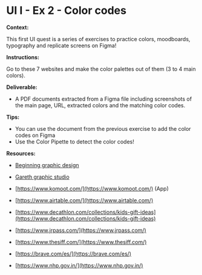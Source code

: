 # UI I - Ex 2 - Color codes

**Context:** 

This first UI quest is a series of exercises to practice colors, moodboards, typography and replicate screens on Figma!

**Instructions:** 

Go to these 7 websites and make the color palettes out of them (3 to 4 main colors). 

**Deliverable:** 

- A PDF documents extracted from a Figma file including screenshots of the main page, URL, extracted colors and the matching color codes.

**Tips:** 

- You can use the document from the previous exercise to add the color codes on Figma
- Use the Color Pipette to detect the color codes!

**Resources:** 

- [Beginning graphic design](https://edu.gcfglobal.org/en/beginning-graphic-design/)
- [Gareth graphic studio](https://www.youtube.com/c/GarethDavidStudio)

- [https://www.komoot.com/](https://www.komoot.com/) (App)
- [https://www.airtable.com/](https://www.airtable.com/)
- [https://www.decathlon.com/collections/kids-gift-ideas](https://www.decathlon.com/collections/kids-gift-ideas)
- [https://www.jrpass.com/](https://www.jrpass.com/)
- [https://www.thesiff.com/](https://www.thesiff.com/)
- [https://brave.com/es/](https://brave.com/es/)
- [https://www.nhp.gov.in/](https://www.nhp.gov.in/)